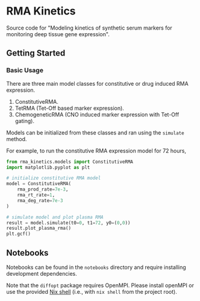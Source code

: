# RMA Kinetics

Source code for "Modeling kinetics of synthetic serum markers for monitoring deep tissue gene expression".

## Getting Started

### Basic Usage

There are three main model classes for constitutive or drug induced RMA expression.

1. ConstitutiveRMA.
2. TetRMA (Tet-Off based marker expression).
3. ChemogeneticRMA (CNO induced marker expression with Tet-Off gating).

Models can be initialized from these classes and ran using the `simulate` method.

For example, to run the constitutive RMA expression model for 72 hours,

```python
from rma_kinetics.models import ConstitutiveRMA
import matplotlib.pyplot as plt

# initialize constitutive RMA model
model = ConstitutiveRMA(
    rma_prod_rate=7e-3,
    rma_rt_rate=1,
    rma_deg_rate=7e-3
)

# simulate model and plot plasma RMA
result = model.simulate(t0=0, t1=72, y0=(0,0))
result.plot_plasma_rma()
plt.gcf()
```

## Notebooks

Notebooks can be found in the `notebooks` directory and require installing
development dependencies.

Note that the `diffopt` package requires OpenMPI. Please install openMPI or use
the provided [Nix shell](./shell.nix) (i.e., with `nix shell` from the project root).

